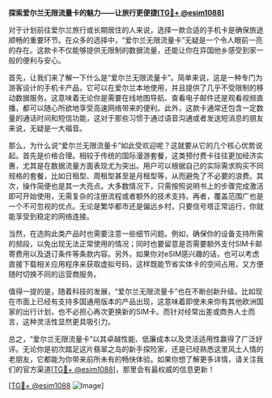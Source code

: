 **探索爱尔兰无限流量卡的魅力——让旅行更便捷[[TG💪+ @esim1088](https://t.me/s/esim1088)]**

对于计划前往爱尔兰旅行或长期居住的人来说，选择一款合适的手机卡是确保旅途顺畅的重要环节。在众多的选择中，“爱尔兰无限流量卡”无疑是一个令人眼前一亮的存在。这款卡不仅能够提供无限制的数据流量，还能让你在异国他乡感受到家一般的便利与安心。

首先，让我们来了解一下什么是“爱尔兰无限流量卡”。简单来说，这是一种专门为游客设计的手机卡产品，它可以在爱尔兰本地使用，并且提供了几乎不受限制的移动数据服务。这意味着无论你是需要在线地图导航、查看电子邮件还是观看视频直播，都可以随心所欲地享受高速网络带来的便利。此外，这款卡通常还包含一定数量的通话时间和短信功能，这对于那些习惯于通过语音沟通或者发送短消息的朋友来说，无疑是一大福音。

那么，为什么说“爱尔兰无限流量卡”如此受欢迎呢？这就要从它的几个核心优势说起。首先是价格合理。相较于传统的国际漫游套餐，这类预付费卡往往更加经济实惠，尤其是在数据流量方面表现尤为突出。用户可以根据自己的实际需求购买不同规格的套餐，比如日租型、周租型甚至是月租型等，从而避免了不必要的浪费。其次，操作简便也是其一大亮点。大多数情况下，只需按照说明书上的步骤完成激活即可开始使用，无需复杂的注册流程或者额外的技术支持。再者，覆盖范围广也是一个不可忽视的优点。无论是繁华都市还是偏远乡村，只要信号塔正常运行，你就能享受到稳定的网络连接。

当然，在选购此类产品时也需要注意一些细节问题。例如，确保你的设备支持所需的频段，以免出现无法正常使用的情况；同时也要留意是否需要额外支付SIM卡邮寄费用以及退订条件等条款内容。另外，如果你对eSIM感兴趣的话，也可以考虑直接下载相关应用程序来获取虚拟号码，这样既能节省实体卡的空间占用，又方便随时切换不同的运营商服务。

值得一提的是，随着科技的发展，“爱尔兰无限流量卡”也在不断创新升级。比如现在市面上已经有支持多国通用版本的产品出现，这意味着即使未来你有其他欧洲国家的出行计划，也不必担心再次更换新的SIM卡。而针对经常出差或商务人士而言，这种灵活性显然更具吸引力。

总之，“爱尔兰无限流量卡”以其卓越性能、低廉成本以及灵活适用性赢得了广泛好评。无论你是初次踏足这片翡翠之岛的新手探险家，还是已经熟悉这里风土人情的老朋友，它都能为你带来前所未有的畅快体验。如果你想了解更多详情，请关注我们的官方渠道[[TG💪+ @esim1088](https://t.me/s/esim1088)]，那里会有最权威的信息更新！

[[TG💪+ @esim1088](https://t.me/s/esim1088) ![Image](https://i.postimg.cc/4NQfJmqS/Snipaste-2025-05-13-00-14-12.png)]
